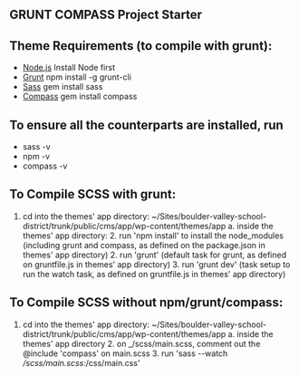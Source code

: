 ## GRUNT COMPASS Project Starter

## Theme Requirements (to compile with grunt):

* [Node.js](http://nodejs.org) Install Node first
* [Grunt](http://gruntjs.com) npm install -g grunt-cli
* [Sass](http://sass-lang.com) gem install sass
* [Compass](http://compass-style.org) gem install compass

## To ensure all the counterparts are installed, run

* sass -v
* npm -v
* compass -v
## To Compile SCSS with grunt:

1. cd into the themes' app directory: ~/Sites/boulder-valley-school-district/trunk/public/cms/app/wp-content/themes/app
   a. inside the themes' app directory:
    2. run 'npm install' to install the node_modules (including grunt and compass, as defined on the package.json in themes' app directory)
    2. run 'grunt' (default task for grunt, as defined on gruntfile.js in themes' app directory)
    3. run 'grunt dev' (task setup to run the watch task, as defined on gruntfile.js in themes' app directory)

## To Compile SCSS without npm/grunt/compass:

1. cd into the themes' app directory: ~/Sites/boulder-valley-school-district/trunk/public/cms/app/wp-content/themes/app
   a. inside the themes' app directory
    2. on _/scss/main.scss, comment out the @include 'compass' on main.scss
    3. run 'sass --watch _/scss/main.scss:_/css/main.css'